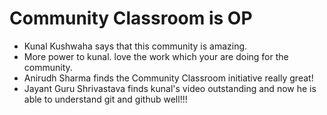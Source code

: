# Community Classroom is OP


- Kunal Kushwaha says that this community is amazing.
- More power to kunal. love the work which your are doing for the community.
- Anirudh Sharma finds the Community Classroom initiative really great!
- Jayant Guru Shrivastava finds kunal's video outstanding and now he is able to understand git and github well!!!
